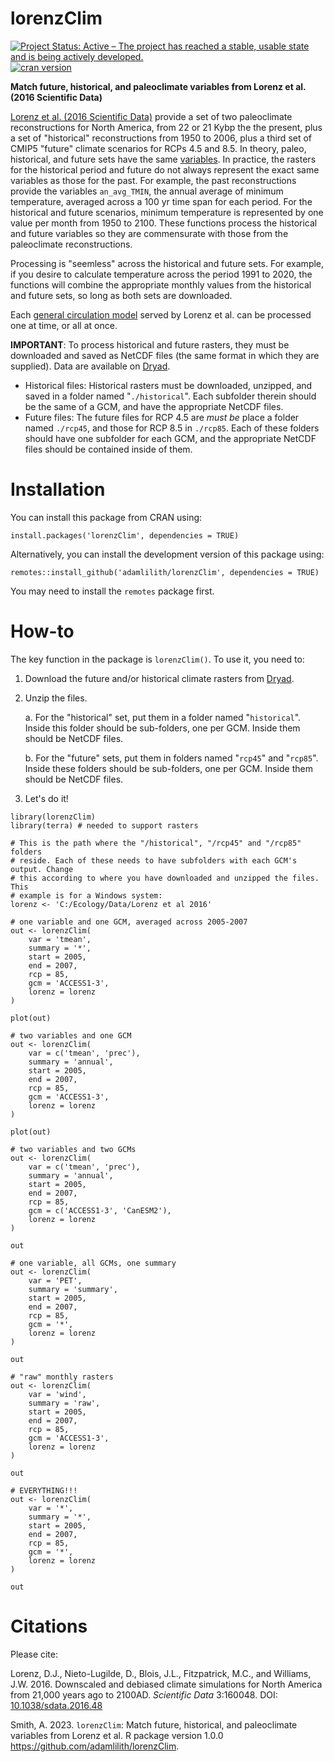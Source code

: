 # lorenzClim
<!-- badges: start -->

[![Project Status: Active – The project has reached a stable, usable state and is being actively developed.](https://www.repostatus.org/badges/latest/active.svg)](https://www.repostatus.org/#active)
[![cran version](https://www.r-pkg.org/badges/version/lorenzClim)](https://cran.r-project.org/package=lorenzClim)

<!-- badges: end -->

<strong>Match future, historical, and paleoclimate variables from Lorenz et al. (2016 Scientific Data)</strong>

<a href="https://dx.doi.org/10.1038/sdata.2016.48">Lorenz et al. (2016 Scientific Data)</a> provide a set of two paleoclimate reconstructions for North America, from 22 or 21 Kybp the the present, plus a set of "historical" reconstructions from 1950 to 2006, plus a third set of CMIP5 "future" climate scenarios for RCPs 4.5 and 8.5. In theory, paleo, historical, and future sets have the same <a href="https://www.nature.com/articles/sdata201648/tables/4">variables</a>. In practice, the rasters for the historical period and future do not always represent the exact same variables as those for the past. For example, the past reconstructions provide the variables `an_avg_TMIN`, the annual average of minimum temperature, averaged across a 100 yr time span for each period. For the historical and future scenarios, minimum temperature is represented by one value per month from 1950 to 2100. These functions process the historical and future variables so they are commensurate with those from the paleoclimate reconstructions.

Processing is "seemless" across the historical and future sets. For example, if you desire to calculate temperature across the period 1991 to 2020, the functions will combine the appropriate monthly values from the historical and future sets, so long as both sets are downloaded.

Each <a href="https://www.nature.com/articles/sdata201648/tables/3">general circulation model</a> served by Lorenz et al. can be processed one at time, or all at once.

**IMPORTANT**: To process historical and future rasters, they must be downloaded and saved as NetCDF files (the same format in which they are supplied). Data are available on <a href="https://datadryad.org//resource/doi:10.5061/dryad.1597g">Dryad</a>.
* Historical files: Historical rasters must be downloaded, unzipped, and saved in a folder named "`./historical`". Each subfolder therein should be the same of a GCM, and have the appropriate NetCDF files.
* Future files: The future files for RCP 4.5 are *must be* place a folder named `./rcp45`, and those for RCP 8.5 in `./rcp85`. Each of these folders should have one subfolder for each GCM, and the appropriate NetCDF files should be contained inside of them.

# Installation #
You can install this package from CRAN using:

`install.packages('lorenzClim', dependencies = TRUE)`

Alternatively, you can install the development version of this package using:

`remotes::install_github('adamlilith/lorenzClim', dependencies = TRUE)`  

You may need to install the `remotes` package first.

# How-to #

The key function in the package is `lorenzClim()`. To use it, you need to:

1. Download the future and/or historical climate rasters from <a href="https://datadryad.org//resource/doi:10.5061/dryad.1597g">Dryad</a>.

2. Unzip the files.

     a. For the "historical" set, put them in a folder named "`historical`". Inside this folder should be sub-folders, one per GCM. Inside them should be NetCDF files.
     
	 b. For the "future" sets, put them in folders named "`rcp45`" and "`rcp85`". Inside these folders should be sub-folders, one per GCM. Inside them should be NetCDF files.
	 
3. Let's do it!

```
library(lorenzClim)
library(terra) # needed to support rasters

# This is the path where the "/historical", "/rcp45" and "/rcp85" folders
# reside. Each of these needs to have subfolders with each GCM's output. Change
# this according to where you have downloaded and unzipped the files. This
# example is for a Windows system:
lorenz <- 'C:/Ecology/Data/Lorenz et al 2016'

# one variable and one GCM, averaged across 2005-2007
out <- lorenzClim(
    var = 'tmean',
    summary = '*',
    start = 2005,
    end = 2007,
    rcp = 85,
    gcm = 'ACCESS1-3',
    lorenz = lorenz
)

plot(out)

# two variables and one GCM
out <- lorenzClim(
    var = c('tmean', 'prec'),
    summary = 'annual',
    start = 2005,
    end = 2007,
    rcp = 85,
    gcm = 'ACCESS1-3',
    lorenz = lorenz
)

plot(out)

# two variables and two GCMs
out <- lorenzClim(
    var = c('tmean', 'prec'),
    summary = 'annual',
    start = 2005,
    end = 2007,
    rcp = 85,
    gcm = c('ACCESS1-3', 'CanESM2'),
    lorenz = lorenz
)

out

# one variable, all GCMs, one summary
out <- lorenzClim(
    var = 'PET',
    summary = 'summary',
    start = 2005,
    end = 2007,
    rcp = 85,
    gcm = '*',
    lorenz = lorenz
)

out

# "raw" monthly rasters
out <- lorenzClim(
    var = 'wind',
    summary = 'raw',
    start = 2005,
    end = 2007,
    rcp = 85,
    gcm = 'ACCESS1-3',
    lorenz = lorenz
)

out

# EVERYTHING!!!
out <- lorenzClim(
    var = '*',
    summary = '*',
    start = 2005,
    end = 2007,
    rcp = 85,
    gcm = '*',
    lorenz = lorenz
)

out
```

# Citations #

Please cite:

Lorenz, D.J., Nieto-Lugilde, D., Blois, J.L., Fitzpatrick, M.C., and Williams, J.W.  2016.  Downscaled and debiased climate simulations for North America from 21,000 years ago to 2100AD.  *Scientific Data* 3:160048. DOI: <a href="https://dx.doi.org/10.1038/sdata.2016.48">10.1038/sdata.2016.48</a>

Smith, A. 2023. `lorenzClim`: Match future, historical, and paleoclimate variables from Lorenz et al. R package version 1.0.0 <https://github.com/adamlilith/lorenzClim>.
 